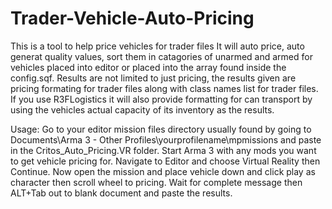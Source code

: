 # Trader-Vehicle-Auto-Pricing
This is a tool to help price vehicles for trader files
It will auto price, auto generat quality values, sort them in catagories of unarmed and armed for vehicles placed into editor or placed into the array found inside the
config.sqf. Results are not limited to just pricing, the results given are pricing formating for trader files along with class names list for trader files.
If you use R3FLogistics it will also provide formatting for can transport by using the vehicles actual capacity of its inventory as the results.

Usage:
Go to your editor mission files directory usually found by going to Documents\Arma 3 - Other Profiles\yourprofilename\mpmissions and paste in the Critos_Auto_Pricing.VR folder. Start Arma 3 with any mods you want to get vehicle pricing for. Navigate to Editor and choose Virtual Reality then Continue. Now open the mission and place vehicle down and click play as character then scroll wheel to pricing. Wait for complete message then ALT+Tab out to blank document and paste the results.
